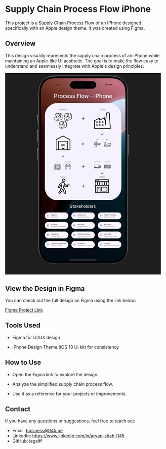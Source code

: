 # Supply Chain Process Flow iPhone

This project is a Supply Chain Process Flow of an iPhone designed specifically with an Apple design theme. It was created using Figma.

## Overview

This design visually represents the supply chain process of an iPhone while maintaining an Apple-like UI aesthetic. The goal is to make the flow easy to understand and seamlessly integrate with Apple's design principles.

![processFlow_iPhone](processFlow_iPhone_r0984834.png)

## View the Design in Figma

You can check out the full design on Figma using the link below:

[Figma Project Link](https://www.figma.com/design/EV5inPrL0MCxeo2bi1OgQd/iPhone-Process-Flow?node-id=0-1&t=sbu22ZhlqgveZUxT-1)

## Tools Used

- Figma for UI/UX design

- iPhone Design Theme (iOS 18 UI kit) for consistency

## How to Use

- Open the Figma link to explore the design.

- Analyze the simplified supply chain process flow.

- Use it as a reference for your projects or improvements.

## Contact
If you have any questions or suggestions, feel free to reach out:

- Email: business@l145.be
- LinkedIn: https://www.linkedin.com/in/aryan-shah-l145
- GitHub: legelff
